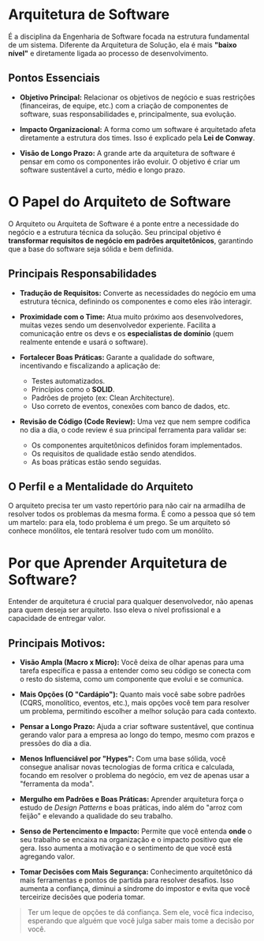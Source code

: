 # Arquitetura de Software

É a disciplina da Engenharia de Software focada na estrutura fundamental de um sistema. Diferente da Arquitetura de Solução, ela é mais **"baixo nível"** e diretamente ligada ao processo de desenvolvimento.

## Pontos Essenciais

- **Objetivo Principal:** Relacionar os objetivos de negócio e suas restrições (financeiras, de equipe, etc.) com a criação de componentes de software, suas responsabilidades e, principalmente, sua evolução.

- **Impacto Organizacional:** A forma como um software é arquitetado afeta diretamente a estrutura dos times. Isso é explicado pela **Lei de Conway**.

- **Visão de Longo Prazo:** A grande arte da arquitetura de software é pensar em como os componentes irão evoluir. O objetivo é criar um software sustentável a curto, médio e longo prazo.

# O Papel do Arquiteto de Software

O Arquiteto ou Arquiteta de Software é a ponte entre a necessidade do negócio e a estrutura técnica da solução. Seu principal objetivo é **transformar requisitos de negócio em padrões arquitetônicos**, garantindo que a base do software seja sólida e bem definida.

## Principais Responsabilidades

- **Tradução de Requisitos:** Converte as necessidades do negócio em uma estrutura técnica, definindo os componentes e como eles irão interagir.

- **Proximidade com o Time:** Atua muito próximo aos desenvolvedores, muitas vezes sendo um desenvolvedor experiente. Facilita a comunicação entre os devs e os **especialistas de domínio** (quem realmente entende e usará o software).

- **Fortalecer Boas Práticas:** Garante a qualidade do software, incentivando e fiscalizando a aplicação de:
  - Testes automatizados.
  - Princípios como o **SOLID**.
  - Padrões de projeto (ex: Clean Architecture).
  - Uso correto de eventos, conexões com banco de dados, etc.

- **Revisão de Código (Code Review):** Uma vez que nem sempre codifica no dia a dia, o code review é sua principal ferramenta para validar se:
  - Os componentes arquitetônicos definidos foram implementados.
  - Os requisitos de qualidade estão sendo atendidos.
  - As boas práticas estão sendo seguidas.

## O Perfil e a Mentalidade do Arquiteto

O arquiteto precisa ter um vasto repertório para não cair na armadilha de resolver todos os problemas da mesma forma.
É como a pessoa que só tem um martelo: para ela, todo problema é um prego. Se um arquiteto só conhece monólitos, ele tentará resolver tudo com um monólito.

# Por que Aprender Arquitetura de Software?

Entender de arquitetura é crucial para qualquer desenvolvedor, não apenas para quem deseja ser arquiteto. Isso eleva o nível profissional e a capacidade de entregar valor.

## Principais Motivos:

- **Visão Ampla (Macro x Micro):**
  Você deixa de olhar apenas para uma tarefa específica e passa a entender como seu código se conecta com o resto do sistema, como um componente que evolui e se comunica.

- **Mais Opções (O "Cardápio"):**
  Quanto mais você sabe sobre padrões (CQRS, monolítico, eventos, etc.), mais opções você tem para resolver um problema, permitindo escolher a melhor solução para cada contexto.

- **Pensar a Longo Prazo:**
  Ajuda a criar software sustentável, que continua gerando valor para a empresa ao longo do tempo, mesmo com prazos e pressões do dia a dia.

- **Menos Influenciável por "Hypes":**
  Com uma base sólida, você consegue analisar novas tecnologias de forma crítica e calculada, focando em resolver o problema do negócio, em vez de apenas usar a "ferramenta da moda".

- **Mergulho em Padrões e Boas Práticas:**
  Aprender arquitetura força o estudo de *Design Patterns* e boas práticas, indo além do "arroz com feijão" e elevando a qualidade do seu trabalho.

- **Senso de Pertencimento e Impacto:**
  Permite que você entenda **onde** o seu trabalho se encaixa na organização e o impacto positivo que ele gera. Isso aumenta a motivação e o sentimento de que você está agregando valor.

- **Tomar Decisões com Mais Segurança:**
  Conhecimento arquitetônico dá mais ferramentas e pontos de partida para resolver desafios. Isso aumenta a confiança, diminui a síndrome do impostor e evita que você terceirize decisões que poderia tomar.

> Ter um leque de opções te dá confiança. Sem ele, você fica indeciso, esperando que alguém que você julga saber mais tome a decisão por você.








